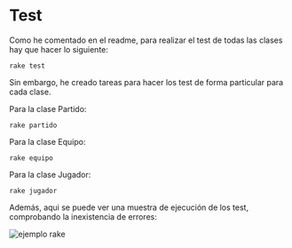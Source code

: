 # Test

Como he comentado en el readme, para realizar el test de todas las clases hay que hacer lo siguiente:

`rake test`

Sin embargo, he creado tareas para hacer los test de forma particular para cada clase.

Para la clase Partido:

`rake partido`

Para la clase Equipo:

`rake equipo`

Para la clase Jugador:

`rake jugador`

Además, aqui se puede ver una muestra de ejecución de los test, comprobando la inexistencia de errores:

![ejemplo rake](https://github.com/joseegc10/get-match/blob/master/docs/img/rake.png)